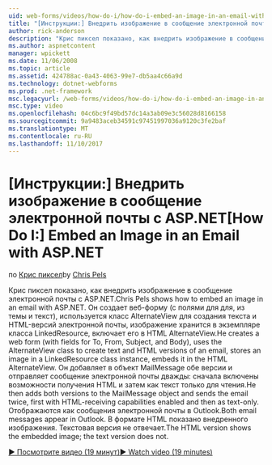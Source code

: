 ```yaml
---
uid: web-forms/videos/how-do-i/how-do-i-embed-an-image-in-an-email-with-aspnet
title: "[Инструкции:] Внедрить изображение в сообщение электронной почты с ASP.NET | Документы Microsoft"
author: rick-anderson
description: "Крис пиксел показано, как внедрить изображение в сообщение электронной почты с ASP.NET. Он создает веб-форму (с полями для для, из темы и текст), использует AlternateView..."
ms.author: aspnetcontent
manager: wpickett
ms.date: 11/06/2008
ms.topic: article
ms.assetid: 424788ac-0a43-4063-99e7-db5aa4c66a9d
ms.technology: dotnet-webforms
ms.prod: .net-framework
msc.legacyurl: /web-forms/videos/how-do-i/how-do-i-embed-an-image-in-an-email-with-aspnet
msc.type: video
ms.openlocfilehash: 04c6bc9f49bd57dc14a3ab09e3c56028d8166158
ms.sourcegitcommit: 9a9483aceb34591c97451997036a9120c3fe2baf
ms.translationtype: MT
ms.contentlocale: ru-RU
ms.lasthandoff: 11/10/2017
---
```

<a name="how-do-i-embed-an-image-in-an-email-with-aspnet"></a><span data-ttu-id="fc95e-104">[Инструкции:] Внедрить изображение в сообщение электронной почты с ASP.NET</span><span class="sxs-lookup"><span data-stu-id="fc95e-104">[How Do I:] Embed an Image in an Email with ASP.NET</span></span>
====================
<span data-ttu-id="fc95e-105">по [Крис пиксел](https://twitter.com/chrispels)</span><span class="sxs-lookup"><span data-stu-id="fc95e-105">by [Chris Pels](https://twitter.com/chrispels)</span></span>

<span data-ttu-id="fc95e-106">Крис пиксел показано, как внедрить изображение в сообщение электронной почты с ASP.NET.</span><span class="sxs-lookup"><span data-stu-id="fc95e-106">Chris Pels shows how to embed an image in an email with ASP.NET.</span></span> <span data-ttu-id="fc95e-107">Он создает веб-форму (с полями для для, из темы и текст), используется класс AlternateView для создания текста и HTML-версий электронной почты, изображение хранится в экземпляре класса LinkedResource, включает его в HTML AlternateView.</span><span class="sxs-lookup"><span data-stu-id="fc95e-107">He creates a web form (with fields for To, From, Subject, and Body), uses the AlternateView class to create text and HTML versions of an email, stores an image in a LinkedResource class instance, embeds it in the HTML AlternateView.</span></span> <span data-ttu-id="fc95e-108">Он добавляет в объект MailMessage обе версии и отправляет сообщение электронной почты дважды: сначала включены возможности получения HTML и затем как текст только для чтения.</span><span class="sxs-lookup"><span data-stu-id="fc95e-108">He then adds both versions to the MailMessage object and sends the email twice, first with HTML-receiving capabilities enabled and then as text-only.</span></span> <span data-ttu-id="fc95e-109">Отображаются как сообщения электронной почты в Outlook.</span><span class="sxs-lookup"><span data-stu-id="fc95e-109">Both email messages appear in Outlook.</span></span> <span data-ttu-id="fc95e-110">В формате HTML показано внедренного изображения. Текстовая версия не отвечает.</span><span class="sxs-lookup"><span data-stu-id="fc95e-110">The HTML version shows the embedded image; the text version does not.</span></span>

[<span data-ttu-id="fc95e-111">&#9654; Посмотрите видео (19 минут)</span><span class="sxs-lookup"><span data-stu-id="fc95e-111">&#9654; Watch video (19 minutes)</span></span>](https://channel9.msdn.com/Blogs/ASP-NET-Site-Videos/how-do-i-embed-an-image-in-an-email-with-aspnet)
